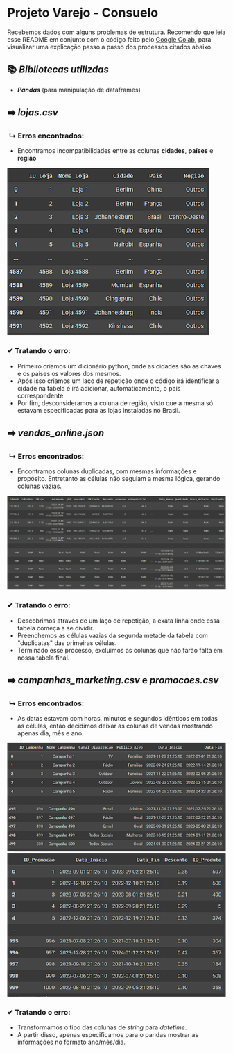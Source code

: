 # Projeto Varejo - Consuelo

Recebemos dados com alguns problemas de estrutura. Recomendo que leia esse README em conjunto com o código feito pelo [Google Colab](https://colab.research.google.com/drive/13efcBLyRUKfaPaEG5CyPOlCrW2iXfT_r?usp=drive_link), para visualizar uma explicação passo a passo dos processos citados abaixo.


## 📚 *Bibliotecas utilizdas*
- ***Pandas*** (para manipulação de dataframes)


## ➡️ *lojas.csv*
### ‎ ↳ Erros encontrados:
- Encontramos incompatibilidades entre as colunas **cidades**, **países** e **região**

![erro lojas](imagens/erro_lojas.png)


### ✔ Tratando o erro:
- Primeiro criamos um dicionário python, onde as cidades são as chaves e os países os valores dos mesmos.
- Após isso criamos um laço de repetição onde o código irá identificar a cidade na tabela e irá adicionar, automaticamento, o país correspondente.
- Por fim, desconsideramos a coluna de região, visto que a mesma só estavam especificadas para as lojas instaladas no Brasil.

## ➡️ *vendas_online.json*
### ‎ ↳ Erros encontrados:
- Encontramos colunas duplicadas, com mesmas informações e propósito. Entretanto as células não seguiam a mesma lógica, gerando colunas vazias.

![erro vendas](imagens/erro_vendas.png)

### ✔ Tratando o erro:
- Descobrimos através de um laço de repetição, a exata linha onde essa tabela começa a se dividir.
- Preenchemos as células vazias da segunda metade da tabela com "duplicatas" das primeiras células.
- Terminado esse processo, excluímos as colunas que não farão falta em nossa tabela final.



## ➡️ *campanhas_marketing.csv* e *promocoes.csv*
### ‎ ↳ Erros encontrados:
- As datas estavam com horas, minutos e segundos idênticos em todas as células, então decidimos deixar as colunas de vendas mostrando apenas dia, mês e ano.

![erro campanhas](imagens/erro_campanhas.png)
![erro promocoes](imagens/erro_promocoes.png)

### ✔ Tratando o erro:
- Transformamos o tipo das colunas de *string* para *datetime*.
- A partir disso, apenas especificamos para o pandas mostrar as informações no formato ano/mês/dia.
